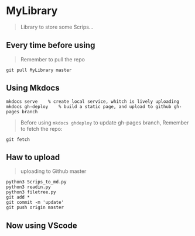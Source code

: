 # MyLibrary
> Library to store some Scrips...

## Every time before using
> Remember to pull the repo
```shell
git pull MyLibrary master
```

## Using Mkdocs
```shell
mkdocs serve	% create local service, whitch is lively uploading
mkdocs gh-deploy	% build a static page, and upload to github gh-pages branch
```
> Before using `mkdocs ghdeploy` to update gh-pages branch, 
> Remember to fetch the repo:
```shell
git fetch
```

## Haw to upload
> uploading to Github master
```shell
python3 Scrips_to_md.py
python3 readin.py
python3 filetree.py
git add *
git commit -m 'update'
git push origin master
```

## Now using VScode